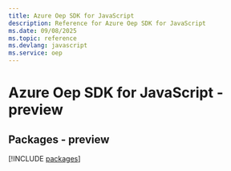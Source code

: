 ```yaml
---
title: Azure Oep SDK for JavaScript
description: Reference for Azure Oep SDK for JavaScript
ms.date: 09/08/2025
ms.topic: reference
ms.devlang: javascript
ms.service: oep
---
```

# Azure Oep SDK for JavaScript - preview
## Packages - preview
[!INCLUDE [packages](oep-index.md)]